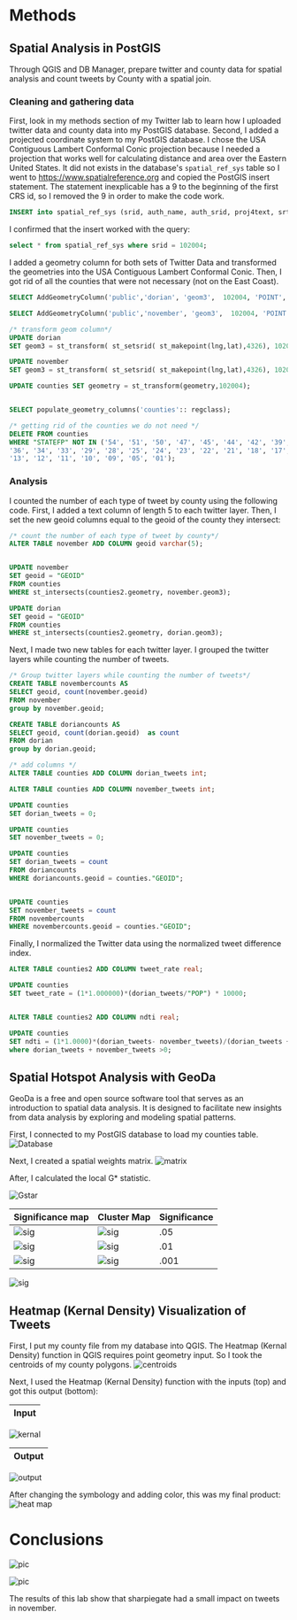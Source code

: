 # Methods
## Spatial Analysis in PostGIS
Through QGIS and DB Manager, prepare twitter and county data for spatial analysis and count tweets by County with a spatial join.

### Cleaning and gathering data
First, look in my methods section of my Twitter lab to learn how I uploaded twitter data and county data into my PostGIS database. Second, I added a projected coordinate system to my PostGIS database. I chose the USA Contiguous Lambert Conformal Conic projection because I needed a projection that works well for calculating distance and area over the Eastern United States. It did not exists in the database's ```spatial_ref_sys``` table so I went to https://www.spatialreference.org and copied the PostGIS insert statement. The statement inexplicable has a 9 to the beginning of the first CRS id, so I removed the 9 in order to make the code work.

```SQL
INSERT into spatial_ref_sys (srid, auth_name, auth_srid, proj4text, srtext) values ( 102004, 'esri', 102004, '+proj=lcc +lat_1=33 +lat_2=45 +lat_0=39 +lon_0=-96 +x_0=0 +y_0=0 +ellps=GRS80 +datum=NAD83 +units=m +no_defs ', 'PROJCS["USA_Contiguous_Lambert_Conformal_Conic",GEOGCS["GCS_North_American_1983",DATUM["North_American_Datum_1983",SPHEROID["GRS_1980",6378137,298.257222101]],PRIMEM["Greenwich",0],UNIT["Degree",0.017453292519943295]],PROJECTION["Lambert_Conformal_Conic_2SP"],PARAMETER["False_Easting",0],PARAMETER["False_Northing",0],PARAMETER["Central_Meridian",-96],PARAMETER["Standard_Parallel_1",33],PARAMETER["Standard_Parallel_2",45],PARAMETER["Latitude_Of_Origin",39],UNIT["Meter",1],AUTHORITY["EPSG","102004"]]');
```
I confirmed that the insert worked with the query:
```SQL
select * from spatial_ref_sys where srid = 102004;
```
I added a geometry column for both sets of Twitter Data and transformed the geometries into the  USA Contiguous Lambert Conformal Conic. Then, I got rid of all the counties that were not necessary (not on the East Coast).

```SQL
SELECT AddGeometryColumn('public','dorian', 'geom3',  102004, 'POINT', 2);

SELECT AddGeometryColumn('public','november', 'geom3',  102004, 'POINT', 2);

/* transform geom column*/
UPDATE dorian
SET geom3 = st_transform( st_setsrid( st_makepoint(lng,lat),4326), 102004);

UPDATE november
SET geom3 = st_transform( st_setsrid( st_makepoint(lng,lat),4326), 102004);

UPDATE counties SET geometry = st_transform(geometry,102004);


SELECT populate_geometry_columns('counties':: regclass);

/* getting rid of the counties we do not need */
DELETE FROM counties
WHERE "STATEFP" NOT IN ('54', '51', '50', '47', '45', '44', '42', '39', '37',
'36', '34', '33', '29', '28', '25', '24', '23', '22', '21', '18', '17',
'13', '12', '11', '10', '09', '05', '01');
```
### Analysis

I counted the number of each type of tweet by county using the following code. First, I added a text column of length 5 to each twitter layer. Then, I set the new geoid columns equal to the geoid of the county they intersect:

```SQL
/* count the number of each type of tweet by county*/
ALTER TABLE november ADD COLUMN geoid varchar(5);


UPDATE november
SET geoid = "GEOID"
FROM counties
WHERE st_intersects(counties2.geometry, november.geom3);

UPDATE dorian
SET geoid = "GEOID"
FROM counties
WHERE st_intersects(counties2.geometry, dorian.geom3);
```
Next, I made two new tables for each twitter layer. I grouped the twitter layers while counting the number of tweets.
```SQL
/* Group twitter layers while counting the number of tweets*/
CREATE TABLE novembercounts AS
SELECT geoid, count(november.geoid) 
FROM november
group by november.geoid;

CREATE TABLE doriancounts AS
SELECT geoid, count(dorian.geoid)  as count
FROM dorian
group by dorian.geoid;

/* add columns */
ALTER TABLE counties ADD COLUMN dorian_tweets int;

ALTER TABLE counties ADD COLUMN november_tweets int;

UPDATE counties
SET dorian_tweets = 0;

UPDATE counties
SET november_tweets = 0;

UPDATE counties
SET dorian_tweets = count
FROM doriancounts
WHERE doriancounts.geoid = counties."GEOID";


UPDATE counties
SET november_tweets = count
FROM novembercounts
WHERE novembercounts.geoid = counties."GEOID";
```
Finally, I normalized the Twitter data using the normalized tweet difference index.

```SQL
ALTER TABLE counties2 ADD COLUMN tweet_rate real;

UPDATE counties
SET tweet_rate = (1*1.000000)*(dorian_tweets/"POP") * 10000;


ALTER TABLE counties2 ADD COLUMN ndti real;

UPDATE counties
SET ndti = (1*1.0000)*(dorian_tweets- november_tweets)/(dorian_tweets + november_tweets) *(1*1.0000)
where dorian_tweets + november_tweets >0;
```

## Spatial Hotspot Analysis with GeoDa

GeoDa is a free and open source software tool that serves as an introduction to spatial data analysis. It is designed to facilitate new insights from data analysis by exploring and modeling spatial patterns.

First, I connected to my PostGIS database to load my counties table.
![Database](./connecting.PNG/)

Next, I created a spatial weights matrix.
![matrix](./matrix.PNG/)

After, I calculated the local G* statistic.

![Gstar](./Gstar.PNG/)


  | Significance map| Cluster Map| Significance |
| ------------- | ------------- |------------- |
|![sig](./05sigsig.png/)|![sig](./05sigcluster.png/)|.05|
|![sig](./01sigsig.png/)|![sig](./01sigcluster.png/)|.01|
|![sig](./001sigsig.png/)|![sig](./001sigcluster.png/)|.001|

![sig](./saveas.PNG/)

## Heatmap (Kernal Density) Visualization of Tweets
First, I put my county file from my database into QGIS. The Heatmap (Kernal Density) function in QGIS requires point geometry input. So I took the centroids of my county polygons.
![centroids](./centroids.PNG/)

Next, I used the Heatmap (Kernal Density) function with the inputs (top) and got this output (bottom):

|Input|
| ------------- |
![kernal](./kernal.PNG/)

|Output|
| ------------- |
![output](./output.PNG/)

  
After changing the symbology and adding color, this was my final product:
![heat map](./Heat_map.png/)

# Conclusions
![pic](./word_network_hurricane.png)

![pic](./word_network_normal.png)


The results of this lab show that sharpiegate had a small impact on tweets in november. 





